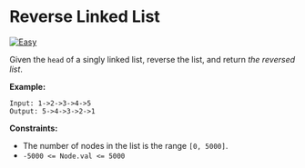 # Reverse Linked List

[![Easy](https://img.shields.io/badge/Difficulty-Easy-Red.svg)](https://github.com/aminariana/leetcode)

Given the `head` of a singly linked list, reverse the list, and return *the reversed list*.

**Example:**
```
Input: 1->2->3->4->5
Output: 5->4->3->2->1
```

**Constraints:**

- The number of nodes in the list is the range `[0, 5000]`.
- `-5000 <= Node.val <= 5000`
